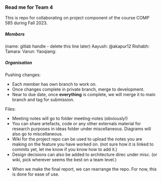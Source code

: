 ### Read me for Team 4

This is repo for collaborating on project component of the course COMP 585 during Fall 2023.
##### Members
(name: gitlab handle - delete this line later)
Aayush: @akapur12
Rishabh:
Tamara:
Varun:
Yaoqiang:

##### Organisation

Pushing changes:
- Each member has own branch to work on.
- Once changes complete in private branch, merge to development.
- Near to due date, once **everything** is complete, we will merge it to main branch and tag for submission.

Files:
- Meeting notes will go to folder meeting-notes (obviously!)
- You can share artefacts, code or any other externals material for research purposes in ideas folder under miscellaneous. Diagrams will also go to miscellaneous.
- Wiki for the project repo can be used to upload the notes you are making on the feature you have worked on. (not sure how it is linked to commits yet, let me know if you know how to add it.)
- Design decisions can also be added to architecture direc under misc. (or wiki, pick wherever seems the best on a team level.)

* When we make the final report, we can rearrange the repo. For now, this is done for ease of use.

